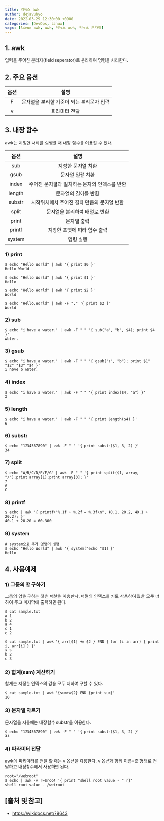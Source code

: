 ```yaml
---
title: 리눅스 awk
author: dejavuhyo
date: 2022-03-29 12:30:00 +0900
categories: [DevOps, Linux]
tags: [linux-awk, awk, 리눅스-awk, 리눅스-문자열]
---
```


## 1. awk
입력을 주어진 분리자(field seperator)로 분리하여 명령을 처리한다.

## 2. 주요 옵션

| 옵션 | 설명 |
|:-----:|:-----:|
| F | 문자열을 분리할 기준이 되는 분리문자 입력 |
| v | 파라미터 전달 |

## 3. 내장 함수
awk는 지정한 처리를 실행할 때 내장 함수를 이용할 수 있다.

| 옵션 | 설명 |
|:-----:|:-----:|
| sub | 지정한 문자열 치환 |
| gsub | 문자열 일괄 치환 |
| index | 주어진 문자열과 일치하는 문자의 인덱스를 반환 |
| length | 문자열의 길이를 반환 |
| substr | 시작위치에서 주어진 길이 만큼의 문자열 반환 |
| split | 문자열을 분리하여 배열로 반환 |
| print | 문자열 출력 |
| printf | 지정한 포맷에 따라 함수 출력 |
| system | 명령 실행 |

### 1) print

```shell
$ echo "Hello World" | awk '{ print $0 }'
Hello World

$ echo "Hello World" | awk '{ print $1 }'
Hello

$ echo "Hello World" | awk '{ print $2 }'
World

$ echo "Hello,World" | awk -F "," '{ print $2 }'
World
```

### 2) sub

```shell
$ echo "i have a water." | awk -F " " '{ sub("a", "b", $4); print $4 }'
wbter.
```

### 3) gsub

```shell
$ echo "i have a water." | awk -F " " '{ gsub("a", "b"); print $1" "$2" "$3" "$4 }'
i hbve b wbter.
```

### 4) index

```shell
$ echo "i have a water." | awk -F " " '{ print index($4, "a") }'
2
```

### 5) length

```shell
$ echo "i have a water." | awk -F " " '{ print length($4) }'
6
```

### 6) substr

```shell
$ echo "1234567890" | awk -F " " '{ print substr($1, 3, 2) }'
34
```

### 7) split

```shell
$ echo "A/B/C/D/E/F/G" | awk -F " " '{ print split($1, array, "/");print array[1];print array[3]; }'
7
A
C
```

### 8) printf

```shell
$ echo | awk '{ printf("%.1f + %.2f = %.3f\n", 40.1, 20.2, 40.1 + 20.2); }'
40.1 + 20.20 = 60.300
```

### 9) system

```shell
# system으로 추가 명령어 실행 
$ echo "Hello World" | awk '{ system("echo "$1) }'
Hello
```

## 4. 사용예제

### 1) 그룹의 합 구하기
그룹의 합을 구하는 것은 배열을 이용한다. 배열의 인덱스를 키로 사용하여 값을 모두 더하여 주고 마지막에 출력하면 된다.

```shell
$ cat sample.txt
a 1
b 2
a 4
c 1
c 2

$ cat sample.txt | awk '{ arr[$1] += $2 } END { for (i in arr) { print i, arr[i] } }'
a 5
b 2
c 3
```

### 2) 합계(sum) 계산하기
합계는 지정한 인덱스의 값을 모두 더하여 구할 수 있다.

```shell
$ cat sample.txt | awk '{sum+=$2} END {print sum}' 
10
```

### 3) 문자열 자르기
문자열을 자를때는 내장함수 substr을 이용한다.

```shell
$ echo "1234567890" | awk -F " " '{ print substr($1, 3, 2) }'
34
```

### 4) 파라미터 전달
awk에 파라미터를 전달 할 때는 v 옵션을 이용한다. v 옵션과 함께 이름=값 형태로 전달하고 내장함수에서 사용하면 된다.

```shell
root="/webroot"  
$ echo | awk -v r=$root '{ print "shell root value - " r}'
shell root value - /webroot
```

## [출처 및 참고]
* <https://wikidocs.net/29643>

